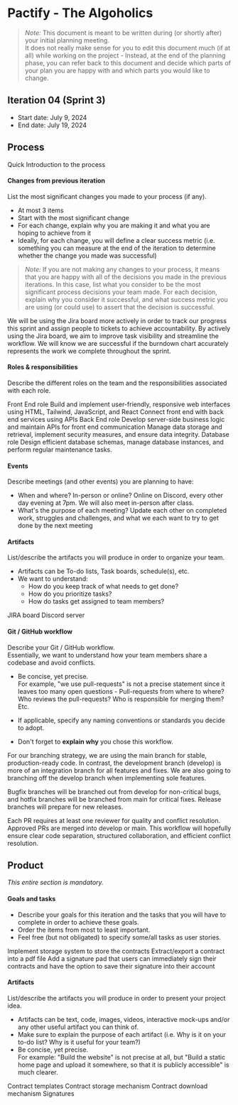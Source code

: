 # Pactify - The Algoholics

 > _Note:_ This document is meant to be written during (or shortly after) your initial planning meeting.     
 > It does not really make sense for you to edit this document much (if at all) while working on the project - Instead, at the end of the planning phase, you can refer back to this document and decide which parts of your plan you are happy with and which parts you would like to change.


## Iteration 04 (Sprint 3) 

 * Start date: July 9, 2024
 * End date: July 19, 2024

## Process

Quick Introduction to the process

#### Changes from previous iteration

List the most significant changes you made to your process (if any).

 * At most 3 items
 * Start with the most significant change
 * For each change, explain why you are making it and what you are hoping to achieve from it
 * Ideally, for each change, you will define a clear success metric (i.e. something you can measure at the end of the iteration to determine whether the change you made was successful)

 > *Note:* If you are not making any changes to your process, it means that you are happy with all of the decisions you made in the previous iterations.
 > In this case, list what you consider to be the most significant process decisions your team made. For each decision, explain why you consider it successful, and what success metric you are using (or could use) to assert that the decision is successful.

We will be using the Jira board more actively in order to track our progress this sprint and assign people to tickets to achieve accountability. By actively using the Jira board, we aim to improve task visibility and streamline the workflow.  We will know we are successful if the burndown chart accurately represents the work we complete throughout the sprint.






#### Roles & responsibilities

Describe the different roles on the team and the responsibilities associated with each role.

Front End role 
Build and implement user-friendly, responsive web interfaces using HTML, Tailwind, JavaScript, and React
Connect front end with back end services using APIs
Back End role
Develop server-side business logic and maintain APIs for front end communication
Manage data storage and retrieval, implement security measures, and ensure data integrity.
Database role
Design efficient database schemas, manage database instances, and perform regular maintenance tasks.




#### Events

Describe meetings (and other events) you are planning to have:

 * When and where? In-person or online?
Online on Discord, every other day evening at 7pm. We will also meet in-person after class.
 * What's the purpose of each meeting?
Update each other on completed work, struggles and challenges, and what we each want to try to get done by the next meeting



#### Artifacts

List/describe the artifacts you will produce in order to organize your team.       

 * Artifacts can be To-do lists, Task boards, schedule(s), etc.
 * We want to understand:
   * How do you keep track of what needs to get done?
   * How do you prioritize tasks?
   * How do tasks get assigned to team members?

JIRA board
Discord server

#### Git / GitHub workflow

Describe your Git / GitHub workflow.     
Essentially, we want to understand how your team members share a codebase and avoid conflicts.

 * Be concise, yet precise.      
For example, "we use pull-requests" is not a precise statement since it leaves too many open questions - Pull-requests from where to where? Who reviews the pull-requests? Who is responsible for merging them? Etc.

 * If applicable, specify any naming conventions or standards you decide to adopt.

 * Don't forget to **explain why** you chose this workflow.

For our branching strategy, we are using the main branch for stable, production-ready code. In contrast, the development branch (develop) is more of an integration branch for all features and fixes. We are also going to branching off the develop branch when implementing sole features. 

Bugfix branches will be branched out from develop for non-critical bugs, and hotfix branches will be branched from main for critical fixes. Release branches will prepare for new releases.

Each PR requires at least one reviewer for quality and conflict resolution. Approved PRs are merged into develop or main. This workflow will hopefully ensure clear code separation, structured collaboration, and efficient conflict resolution.

## Product

_This entire section is mandatory._

#### Goals and tasks

 * Describe your goals for this iteration and the tasks that you will have to complete in order to achieve these goals.
 * Order the items from most to least important.
 * Feel free (but not obligated) to specify some/all tasks as user stories.

Implement storage system to store the contracts
Extract/export a contract into a pdf file
Add a signature pad that users can immediately sign their contracts and have the option to save their signature into their account

#### Artifacts

List/describe the artifacts you will produce in order to present your project idea.

 * Artifacts can be text, code, images, videos, interactive mock-ups and/or any other useful artifact you can think of.
 * Make sure to explain the purpose of each artifact (i.e. Why is it on your to-do list? Why is it useful for your team?)
 * Be concise, yet precise.         
   For example: "Build the website" is not precise at all, but "Build a static home page and upload it somewhere, so that it is publicly accessible" is much clearer.

Contract templates
Contract storage mechanism
Contract download mechanism
Signatures
